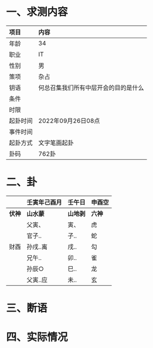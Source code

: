 # 一、求测内容
|项目|内容|
|:-|:-|
|年龄|34|
|职业|IT|
|性别|男|
|策项|杂占|
|钥语|何总召集我们所有中层开会的目的是什么|
|条件||
|时限||
|起卦时间|2022年09月26日08点|
|事件时间||
|起卦方式|文字笔画起卦|
|卦码|762卦|

# 二、卦
||壬寅年己酉月|壬午日|申酉空|
|:-|:-|:-|:-|
|**伏神**|**山水蒙**|**山地剥**|**六神**|
||父寅、|寅、|虎|
||官子..|子..|蛇|
|财酉|孙戌..离|戌..|勾|
||兄午..|卯..|雀|
||孙辰○|巳..|龙|
||父寅..应|未..|玄|


# 三、断语

# 四、实际情况
